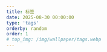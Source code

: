 ```yaml
---
title: 标签
date: 2025-08-30 00:00:00
type: 'tags'
orderby: random
order: 1
# top_img: /img/wallpaper/tags.webp
---
```

